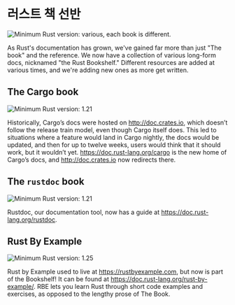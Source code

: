 # 러스트 책 선반

![Minimum Rust version: various](https://img.shields.io/badge/Minimum%20Rust%20Version-various-brightgreen.svg), each book is different.

As Rust's documentation has grown, we've gained far more than just "The book"
and the reference. We now have a collection of various long-form docs,
nicknamed "the Rust Bookshelf." Different resources are added at various
times, and we're adding new ones as more get written.

## The Cargo book

![Minimum Rust version: 1.21](https://img.shields.io/badge/Minimum%20Rust%20Version-1.21-brightgreen.svg)

Historically, Cargo’s docs were hosted on <http://doc.crates.io>, which
doesn’t follow the release train model, even though Cargo itself does. This
led to situations where a feature would land in Cargo nightly, the docs would
be updated, and then for up to twelve weeks, users would think that it should
work, but it wouldn’t yet. <https://doc.rust-lang.org/cargo> is the new home
of Cargo’s docs, and <http://doc.crates.io> now redirects there.

## The `rustdoc` book

![Minimum Rust version: 1.21](https://img.shields.io/badge/Minimum%20Rust%20Version-1.21-brightgreen.svg)

Rustdoc, our documentation tool, now has a guide at <https://doc.rust-lang.org/rustdoc>.

## Rust By Example

![Minimum Rust version: 1.25](https://img.shields.io/badge/Minimum%20Rust%20Version-1.25-brightgreen.svg)

Rust by Example used to live at <https://rustbyexample.com>, but now is part of the Bookshelf!
It can be found at <https://doc.rust-lang.org/rust-by-example/>. RBE lets you learn Rust through
short code examples and exercises, as opposed to the lengthy prose of The Book.